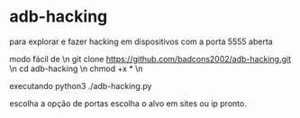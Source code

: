 # adb-hacking
para explorar e fazer hacking em  dispositivos com a porta 5555 aberta 

modo fácil de  \n
git clone https://github.com/badcons2002/adb-hacking.git  \n
cd adb-hacking   \n
chmod +x *  \n

executando
python3 ./adb-hacking.py 

escolha a opção de portas
escolha o alvo em sites ou ip
pronto. 
